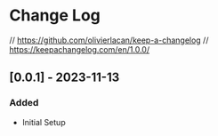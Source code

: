# Change Log

// https://github.com/olivierlacan/keep-a-changelog
// https://keepachangelog.com/en/1.0.0/

## [0.0.1] - 2023-11-13
### Added
- Initial Setup

